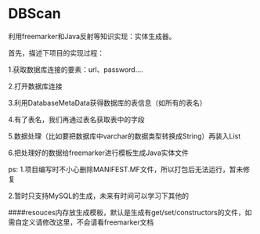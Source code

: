 # DBScan
利用freemarker和Java反射等知识实现：实体生成器。

首先，描述下项目的实现过程：

1.获取数据库连接的要素：url、password....

2.打开数据库连接

3.利用DatabaseMetaData获得数据库的表信息（如所有的表名）

4.有了表名，我们再通过表名获取表中的字段

5.数据处理（比如要把数据库中varchar的数据类型转换成String）再装入List

6.把处理好的数据给freemarker进行模板生成Java实体文件



ps:
1.项目编写时不小心删除MANIFEST.MF文件，所以打包后无法运行，暂未修复

2.暂时只支持MySQL的生成，未来有时间可以学习下其他的

####resouces内存放生成模板，默认是生成有get/set/constructors的文件，如需自定义请修改这里，不会请看freemarker文档
